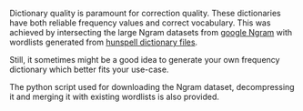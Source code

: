 Dictionary quality is paramount for correction quality.
These dictionaries have both reliable frequency values and correct vocabulary. This was achieved by intersecting the large Ngram datasets from [google Ngram](http://storage.googleapis.com/books/ngrams/books/datasetsv2.html) with wordlists generated from [hunspell dictionary files](https://github.com/wooorm/dictionaries).

Still, it sometimes might be a good idea to generate your own frequency dictionary which better fits your use-case.

The python script used for downloading the Ngram dataset, decompressing it and merging it with existing wordlists is also provided.
